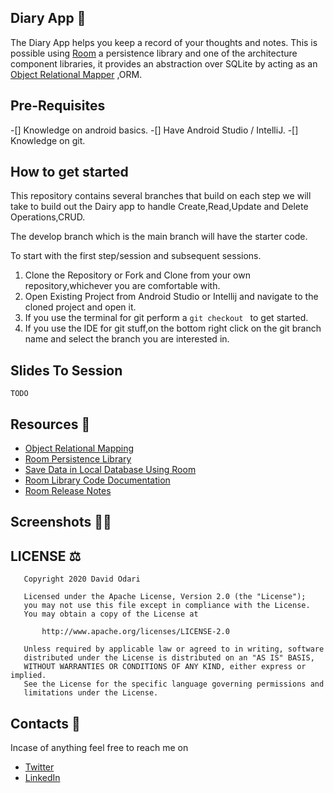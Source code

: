 ## Diary App 📝

The Diary App helps you keep a record of your thoughts and notes.
This is possible using [Room](https://developer.android.com/topic/libraries/architecture/room) a 
persistence library and one of the architecture component libraries, it provides an abstraction over
SQLite by acting as an [Object Relational Mapper](https://en.wikipedia.org/wiki/Object-relational_mapping) ,ORM.

## Pre-Requisites

-[] Knowledge on android basics.
-[] Have Android Studio / IntelliJ.
-[] Knowledge on git.

## How to get started

This repository contains several branches that build on each step we will take to build out the Dairy 
app to handle Create,Read,Update and Delete Operations,CRUD.

The develop branch which is the main branch will have the starter code.

To start with the first step/session and subsequent sessions.

1. Clone the Repository or Fork and Clone from your own repository,whichever you are comfortable with.
2. Open Existing Project from Android Studio or Intellij and navigate to the cloned project and open it.
3. If you use the terminal for git perform a ```git checkout ``` to get started.
4. If you use the IDE for git stuff,on the bottom right click on the git branch name 
and select the branch you are interested in.

## Slides To Session

```
TODO
```

## Resources 🏫

- [Object Relational Mapping](https://en.wikipedia.org/wiki/Object-relational_mapping)
- [Room Persistence Library](https://developer.android.com/topic/libraries/architecture/room)
- [Save Data in Local Database Using Room](https://developer.android.com/training/data-storage/room)
- [Room Library Code Documentation](https://developer.android.com/reference/android/arch/persistence/room/package-summary)
- [Room Release Notes](https://developer.android.com/jetpack/androidx/releases/room)

## Screenshots 📱📱


## LICENSE ⚖️

```
   Copyright 2020 David Odari

   Licensed under the Apache License, Version 2.0 (the "License");
   you may not use this file except in compliance with the License.
   You may obtain a copy of the License at

       http://www.apache.org/licenses/LICENSE-2.0

   Unless required by applicable law or agreed to in writing, software
   distributed under the License is distributed on an "AS IS" BASIS,
   WITHOUT WARRANTIES OR CONDITIONS OF ANY KIND, either express or implied.
   See the License for the specific language governing permissions and
   limitations under the License.
```

## Contacts 📇

Incase of anything feel free to reach me on 
- [Twitter](https://twitter.com/_davidodari)
- [LinkedIn](https://www.linkedin.com/in/david-odari-155613111/)
